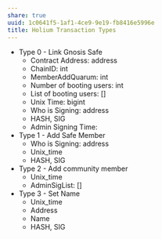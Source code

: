 ```yaml
---
share: true
uuid: 1c0641f5-1af1-4ce9-9e19-fb8416e5996e
title: Holium Transaction Types
---
```

* Type 0 - Link Gnosis Safe
	* Contract Address: address
	* ChainID: int
	* MemberAddQuarum: int
	* Number of booting users: int
	* List of booting users: []
	* Unix Time: bigint
	* Who is Signing: address
	* HASH, SIG
	* Admin Signing Time:
* Type 1 - Add Safe Member
	* Who is Signing: address
	* Unix_time
	* HASH, SIG
* Type 2 - Add community member
	* Unix_time
	* AdminSigList: []
* Type 3 - Set Name
	* Unix_time
	* Address
	* Name
	* HASH, SIG